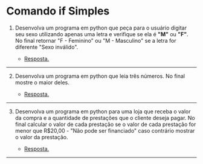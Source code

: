 # Comando if Simples

1. Desenvolva um programa em python que peça para o usuário digitar seu sexo utilizando apenas uma letra e verifique se ela é **"M"** ou **"F"**. No final retornar "F - Feminino" ou "M - Masculino" se a letra for diferente "Sexo inválido".

    * [Resposta.](exercicio_1.py)

---

2. Desenvolva um programa em python que leia três números. No final mostre o maior deles.

    * [Resposta.](exercicio_2.py)

---

3. Desenvolva um programa em python para uma loja que receba o valor da compra e a quantidade de prestações que o cliente deseja pagar. No final calcular o valor de cada prestação se o valor de cada prestação for menor que R$20,00 - "Não pode ser financiado" caso contrário mostrar o valor da prestação.

    * [Resposta.](exercicio_3.py)

---
